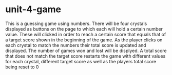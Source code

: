 # unit-4-game

This is a guessing game using numbers.
There will be four crystals displayed as buttons on the page to which each will hold a certain number value.
These will clicked in order to reach a certain score that equals that of a target score shown in the beginning of the game. 
As the player clicks on each crystal to match the numbers their total score is updated and displayed. 
The number of games won and lost will be displyed. 
A total score that does not match the target score restarts the game with different values for each crystal, different target score
as well as the players total score being reset to 0

